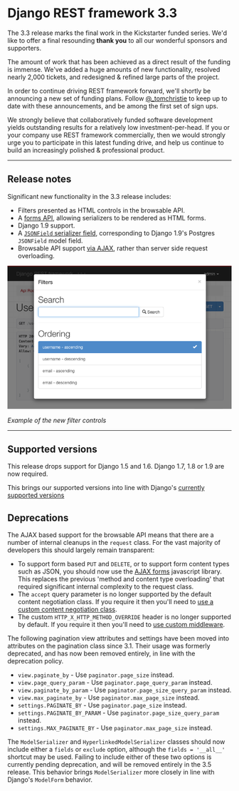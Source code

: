 # Django REST framework 3.3

The 3.3 release marks the final work in the Kickstarter funded series. We'd like to offer a final resounding **thank you** to all our wonderful sponsors and supporters.

The amount of work that has been achieved as a direct result of the funding is immense. We've added a huge amounts of new functionality, resolved nearly 2,000 tickets, and redesigned & refined large parts of the project.

In order to continue driving REST framework forward, we'll shortly be announcing a new set of funding plans. Follow [@_tomchristie](https://twitter.com/_tomchristie) to keep up to date with these announcements, and be among the first set of sign ups.

We strongly believe that collaboratively funded software development yields outstanding results for a relatively low investment-per-head. If you or your company use REST framework commercially, then we would strongly urge you to participate in this latest funding drive, and help us continue to build an increasingly polished & professional product.

---

## Release notes

Significant new functionality in the 3.3 release includes:

* Filters presented as HTML controls in the browsable API.
* A [forms API][forms-api], allowing serializers to be rendered as HTML forms.
* Django 1.9 support.
* A [`JSONField` serializer field][jsonfield], corresponding to Django 1.9's Postgres `JSONField` model field.
* Browsable API support [via AJAX][ajax-form], rather than server side request overloading.

![Filter Controls](../img/filter-controls.png)

*Example of the new filter controls*

---

## Supported versions

This release drops support for Django 1.5 and 1.6. Django 1.7, 1.8 or 1.9 are now required.

This brings our supported versions into line with Django's [currently supported versions][django-supported-versions]

## Deprecations

The AJAX based support for the browsable API means that there are a number of internal cleanups in the `request` class. For the vast majority of developers this should largely remain transparent:

* To support form based `PUT` and `DELETE`, or to support form content types such as JSON, you should now use the [AJAX forms][ajax-form] javascript library. This replaces the previous 'method and content type overloading' that required significant internal complexity to the request class.
* The `accept` query parameter is no longer supported by the default content negotiation class. If you require it then you'll need to [use a custom content negotiation class][accept-headers].
* The custom `HTTP_X_HTTP_METHOD_OVERRIDE` header is no longer supported by default. If you require it then you'll need to [use custom middleware][method-override].

The following pagination view attributes and settings have been moved into attributes on the pagination class since 3.1. Their usage was formerly deprecated, and has now been removed entirely, in line with the deprecation policy.

* `view.paginate_by` - Use `paginator.page_size` instead.
* `view.page_query_param` - Use `paginator.page_query_param` instead.
* `view.paginate_by_param` - Use `paginator.page_size_query_param` instead.
* `view.max_paginate_by` - Use `paginator.max_page_size` instead.
* `settings.PAGINATE_BY` - Use `paginator.page_size` instead.
* `settings.PAGINATE_BY_PARAM` - Use `paginator.page_size_query_param` instead.
* `settings.MAX_PAGINATE_BY` - Use `paginator.max_page_size` instead.

The `ModelSerializer` and `HyperlinkedModelSerializer` classes should now include either a `fields` or `exclude` option, although the `fields = '__all__'` shortcut may be used. Failing to include either of these two options is currently pending deprecation, and will be removed entirely in the 3.5 release. This behavior brings `ModelSerializer` more closely in line with Django's `ModelForm` behavior.

[forms-api]: ../topics/html-and-forms.md
[ajax-form]: https://github.com/encode/ajax-form
[jsonfield]: ../api-guide/fields.md#jsonfield
[accept-headers]: ../topics/browser-enhancements.md#url-based-accept-headers
[method-override]: ../topics/browser-enhancements.md#http-header-based-method-overriding
[django-supported-versions]: https://www.djangoproject.com/download/#supported-versions

